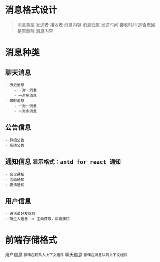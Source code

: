 # 消息格式设计
> 消息类型
> 发送者
> 接收者
> 消息内容
> 消息归属
> 发送时间
> 接收时间
> 是否撤回
> 是否删除
> 消息内容

# 消息种类
## 聊天消息
	- 历史消息
		- 一对一消息
		- 一对多消息
	- 即时消息
		- 一对一消息
		- 一对多消息
## 公告信息
	- 群组公告
	- 系统公告
## 通知信息 `显示格式：antd for react 通知`
	- 会议通知
	- 活动通知
	- 要请通知
## 用户信息
	- 通讯录好友信息
	- 陌生人信息 -> 主动获取，后端接口


# 前端存储格式
用户信息 `存储在联系人上下文组件`
聊天信息 `存储在消息队列上下文组件`

